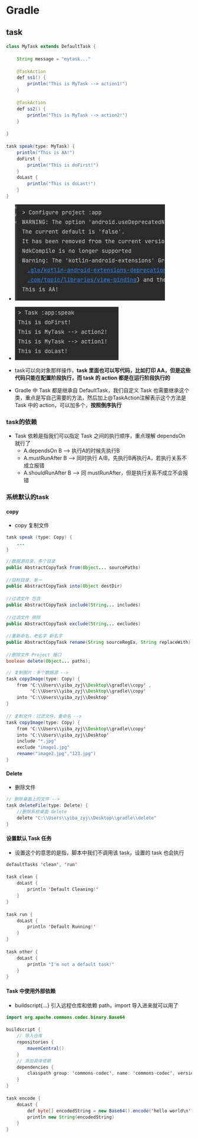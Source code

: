 # Gradle

## task 

```java
class MyTask extends DefaultTask {

    String message = "mytask..."

    @TaskAction
    def ss1() {
        println("This is MyTask --> action1!")
    }

    @TaskAction
    def ss2() {
        println("This is MyTask --> action2!")
    }

}

task speak(type: MyTask) {
    println("This is AA!")
    doFirst {
        println("This is doFirst!")
    }
    doLast {
        println("This is doLast!")
    }
}
```

-   ![task_configure](./../image-resources/gradle/task_configure.jpg)
-   ![task](./../image-resources/gradle/task.jpg)

- task可以向对象那样操作，**task 里面也可以写代码，比如打印 AA，但是这些代码只能在配置阶段执行，而 task 的 action 都是在运行阶段执行的**
- Gradle 中 Task 都是继承自 DefaultTask，我们自定义 Task 也需要继承这个类，重点是写自己需要的方法，然后加上@TaskAction注解表示这个方法是 Task 中的 action，可以加多个，**按照倒序执行**

### task的依赖

- Task 依赖是指我们可以指定 Task 之间的执行顺序，重点理解 dependsOn 就行了
    -   A.dependsOn B -->   执行A的时候先执行B
    -   A.mustRunAfter B  -->   同时执行 A/B，先执行B再执行A，若执行关系不成立报错
    -   A.shouldRunAfter B  -->   同 mustRunAfter，但是执行关系不成立不会报错


### 系统默认的task

#### copy

- copy 复制文件

```java
task speak (type: Copy) {
    ...
}
```

```java
//数据源目录，多个目录
public AbstractCopyTask from(Object... sourcePaths)  

//目标目录，单一
public AbstractCopyTask into(Object destDir) 

//过滤文件 包含
public AbstractCopyTask include(String... includes)

//过滤文件 排除
public AbstractCopyTask exclude(String... excludes)

//重新命名，老名字 新名字
public AbstractCopyTask rename(String sourceRegEx, String replaceWith)

//删除文件 Project 接口
boolean delete(Object... paths);
```

```java
// 复制图片：多个数据源 -->
task copyImage(type: Copy) {
    from 'C:\\Users\\yiba_zyj\\Desktop\\gradle\\copy' , 
         'C:\\Users\\yiba_zyj\\Desktop\\gradle\\copy'
    into 'C:\\Users\\yiba_zyj\\Desktop'
}

// 复制文件：过滤文件，重命名 -->
task copyImage(type: Copy) {
    from 'C:\\Users\\yiba_zyj\\Desktop\\gradle\\copy'
    into 'C:\\Users\\yiba_zyj\\Desktop'
    include "*.jpg"
    exclude "image1.jpg"
    rename("image2.jpg","123.jpg")
}
```

#### Delete

- 删除文件

```java
// 删除桌面上的文件 -->
task deleteFile(type: Delete) {
    //删除系统桌面 delete 
    delete "C:\\Users\\yiba_zyj\\Desktop\\gradle\\delete"
}
```

#### 设置默认 Task 任务

- 设置这个的意思的是指，脚本中我们不调用该 task，设置的 task 也会执行

```java
defaultTasks 'clean', 'run'

task clean {
    doLast {
        println 'Default Cleaning!'
    }
}

task run {
    doLast {
        println 'Default Running!'
    }
}

task other {
    doLast {
        println "I'm not a default task!"
    }
}
```

#### Task 中使用外部依赖

- buildscript{...} 引入远程仓库和依赖 path，import 导入进来就可以用了

```java
import org.apache.commons.codec.binary.Base64

buildscript {
    // 导入仓库
    repositories {
        mavenCentral()
    }
    // 添加具体依赖
    dependencies {
        classpath group: 'commons-codec', name: 'commons-codec', version: '1.2'
    }
}

task encode {
    doLast {
        def byte[] encodedString = new Base64().encode('hello world\n'.getBytes())
        println new String(encodedString)
    }
}
```






